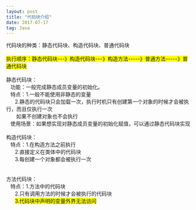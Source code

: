 ```yaml
---
layout: post
title: "代码块介绍"
date: 2017-07-17   
tag: Java 
---
```



代码块的种类：静态代码块、构造代码块、普通代码块<br>
<br>
<font style="background-color:Yellow">执行顺序：静态代码块---》构造代码块---》构造方法-----》普通方法-----》普通代码块</font><br>
<br>
静态代码块：<br>
&nbsp; &nbsp;功能：一般完成静态成员变量的初始化。<br>
&nbsp; &nbsp;特点：1.一般不能使用非静态的变量<br>
&nbsp; &nbsp;&nbsp; &nbsp;2.静态的代码块只会加载一次，执行时机只有创建第一个对象的时候才会被执行，而且仅执行一次<br>
&nbsp; &nbsp;&nbsp; &nbsp; 如果不创建对象也不会执行<br>
&nbsp; &nbsp;使用场景：如果想实现对静态成员变量的初始化赋值，可以通过静态代码块实现<br>
<br>
构造代码块：<br>
&nbsp; &nbsp;特点：1.在构造方法之前执行<br>
&nbsp; &nbsp;&nbsp; &nbsp;2.直接定义在类体中的代码块<br>
&nbsp; &nbsp;&nbsp; &nbsp;3.每创建一个对象都会被执行一次<br>
<br>
<br>
方法代码块：<br>
&nbsp; &nbsp;特点：1.方法中的代码块<br>
&nbsp; &nbsp;&nbsp; &nbsp;2.只有调用方法的时候才会被执行的代码块<br>
&nbsp; &nbsp;&nbsp; &nbsp;<font style="background-color:Yellow">3.代码块中声明的变量外界无法访问</font><br>
<br>
